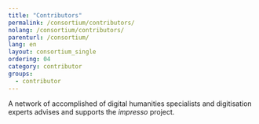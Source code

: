 ```yaml
---
title: "Contributors"
permalink: /consortium/contributors/
nolang: /consortium/contributors/
parenturl: /consortium/
lang: en
layout: consortium_single
ordering: 04
category: contributor
groups:
  - contributor
---
```


A network of accomplished of digital humanities specialists and digitisation experts advises and supports the *impresso* project.
